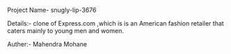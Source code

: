 Project Name- 
 snugly-lip-3676

Details:-
clone of Express.com ,which is is an American fashion retailer that caters mainly to young men and women.

Auther:- 
Mahendra Mohane